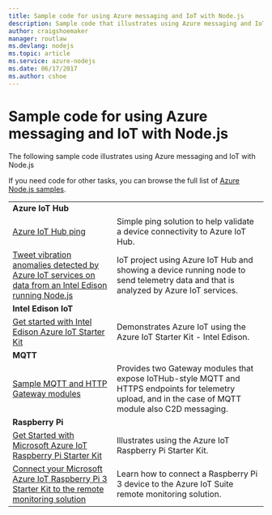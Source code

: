 ```yaml
---
title: Sample code for using Azure messaging and IoT with Node.js
description: Sample code that illustrates using Azure messaging and IoT with Node.js
author: craigshoemaker
manager: routlaw
ms.devlang: nodejs
ms.topic: article
ms.service: azure-nodejs
ms.date: 06/17/2017
ms.author: cshoe
---
```


# Sample code for using Azure messaging and IoT with Node.js

The following sample code illustrates using Azure messaging and IoT with Node.js

If you need code for other tasks, you can browse the full list of [Azure Node.js samples](https://azure.microsoft.com/resources/samples/?term=nodejs).

| | |
|---|---|
| **Azure IoT Hub** ||
| [Azure IoT Hub ping](https://github.com/Azure-Samples/iot-hub-node-ping) | Simple ping solution to help validate a device connectivity to Azure IoT Hub. |
| [Tweet vibration anomalies detected by Azure IoT services on data from an Intel Edison running Node.js](https://azure.microsoft.com/resources/samples/iot-hub-nodejs-intel-edison-vibration-anomaly-detection/) | IoT project using Azure IoT Hub and showing a device running node to send telemetry data and that is analyzed by Azure IoT services. |
| **Intel Edison IoT** ||
| [Get started with Intel Edison Azure IoT Starter Kit](https://github.com/Azure-Samples/iot-hub-node-intel-edison-getstartedkit) | Demonstrates Azure IoT using the Azure IoT Starter Kit - Intel Edison. |
| **MQTT** ||
| [Sample MQTT and HTTP Gateway modules](https://github.com/Azure-Samples/iot-gateway-mqtt-http) | Provides two Gateway modules that expose IoTHub-style MQTT and HTTPS endpoints for telemetry upload, and in the case of MQTT module also C2D messaging. |
| **Raspberry Pi** ||
| [Get Started with Microsoft Azure IoT Raspberry Pi Starter Kit](https://github.com/Azure-Samples/iot-hub-node-raspberrypi-getting-started) | Illustrates using the Azure IoT Raspberry Pi Starter Kit. |
| [Connect your Microsoft Azure IoT Raspberry Pi 3 Starter Kit to the remote monitoring solution](https://azure.microsoft.com/resources/samples/iot-remote-monitoring-node-raspberrypi-getstartedkit/) | Learn how to connect a Raspberry Pi 3 device to the Azure IoT Suite remote monitoring solution. |
